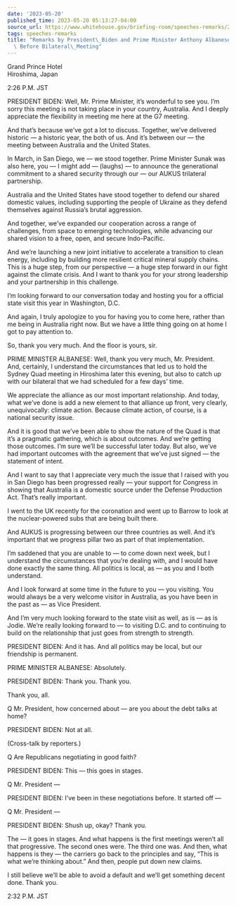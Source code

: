 ```yaml
---
date: '2023-05-20'
published_time: 2023-05-20 05:13:27-04:00
source_url: https://www.whitehouse.gov/briefing-room/speeches-remarks/2023/05/20/remarks-by-president-biden-and-prime-minister-anthony-albanese-of-australia-before-bilateral-meeting-2/
tags: speeches-remarks
title: "Remarks by President\_Biden and Prime Minister Anthony Albanese of Australia\
  \ Before Bilateral\_Meeting"
---
```

 
Grand Prince Hotel  
Hiroshima, Japan

2:26 P.M. JST

PRESIDENT BIDEN: Well, Mr. Prime Minister, it’s wonderful to see you.
I’m sorry this meeting is not taking place in your country, Australia.
And I deeply appreciate the flexibility in meeting me here at the G7
meeting.

And that’s because we’ve got a lot to discuss. Together, we’ve delivered
historic — a historic year, the both of us. And it’s between our — the
meeting between Australia and the United States.

In March, in San Diego, we — we stood together. Prime Minister Sunak was
also here, you — I might add — (laughs) — to announce the generational
commitment to a shared security through our — our AUKUS trilateral
partnership.

Australia and the United States have stood together to defend our shared
domestic values, including supporting the people of Ukraine as they
defend themselves against Russia’s brutal aggression.

And together, we’ve expanded our cooperation across a range of
challenges, from space to emerging technologies, while advancing our
shared vision to a free, open, and secure Indo-Pacific.

And we’re launching a new joint initiative to accelerate a transition to
clean energy, including by building more resilient critical mineral
supply chains. This is a huge step, from our perspective — a huge step
forward in our fight against the climate crisis. And I want to thank you
for your strong leadership and your partnership in this challenge.

I’m looking forward to our conversation today and hosting you for a
official state visit this year in Washington, D.C.

And again, I truly apologize to you for having you to come here, rather
than me being in Australia right now. But we have a little thing going
on at home I got to pay attention to.

So, thank you very much. And the floor is yours, sir.

PRIME MINISTER ALBANESE: Well, thank you very much, Mr. President. And,
certainly, I understand the circumstances that led us to hold the Sydney
Quad meeting in Hiroshima later this evening, but also to catch up with
our bilateral that we had scheduled for a few days’ time.

We appreciate the alliance as our most important relationship. And
today, what we’ve done is add a new element to that alliance up front,
very clearly, unequivocally: climate action. Because climate action, of
course, is a national security issue.

And it is good that we’ve been able to show the nature of the Quad is
that it’s a pragmatic gathering, which is about outcomes. And we’re
getting those outcomes. I’m sure we’ll be successful later today. But
also, we’ve had important outcomes with the agreement that we’ve just
signed — the statement of intent.

And I want to say that I appreciate very much the issue that I raised
with you in San Diego has been progressed really — your support for
Congress in showing that Australia is a domestic source under the
Defense Production Act. That’s really important.

I went to the UK recently for the coronation and went up to Barrow to
look at the nuclear-powered subs that are being built there.

And AUKUS is progressing between our three countries as well. And it’s
important that we progress pillar two as part of that implementation.

I’m saddened that you are unable to — to come down next week, but I
understand the circumstances that you’re dealing with, and I would have
done exactly the same thing. All politics is local, as — as you and I
both understand.

And I look forward at some time in the future to you — you visiting. You
would always be a very welcome visitor in Australia, as you have been in
the past as — as Vice President.

And I’m very much looking forward to the state visit as well, as is — as
is Jodie. We’re really looking forward to — to visiting D.C. and to
continuing to build on the relationship that just goes from strength to
strength.

PRESIDENT BIDEN: And it has. And all politics may be local, but our
friendship is permanent.

PRIME MINISTER ALBANESE: Absolutely.

PRESIDENT BIDEN: Thank you. Thank you.

Thank you, all.

Q Mr. President, how concerned about — are you about the debt talks at
home?

PRESIDENT BIDEN: Not at all.

(Cross-talk by reporters.)

Q Are Republicans negotiating in good faith?

PRESIDENT BIDEN: This — this goes in stages.

Q Mr. President —

PRESIDENT BIDEN: I’ve been in these negotiations before. It started off
—

Q Mr. President —

PRESIDENT BIDEN: Shush up, okay? Thank you.

The — it goes in stages. And what happens is the first meetings weren’t
all that progressive. The second ones were. The third one was. And then,
what happens is they — the carriers go back to the principles and say,
“This is what we’re thinking about.” And then, people put down new
claims.

I still believe we’ll be able to avoid a default and we’ll get something
decent done. Thank you.

2:32 P.M. JST
